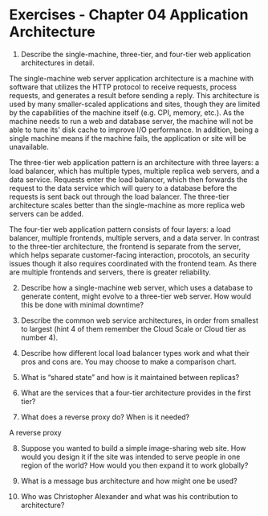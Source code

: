 # Exercises - Chapter 04 Application Architecture

1. Describe the single-machine, three-tier, and four-tier web application architectures in detail.

The single-machine web server application architecture is a machine with software that utilizes the HTTP protocol to receive requests, process requests, and generates a result before sending a reply. This architecture is used by many smaller-scaled applications and sites, though they are limited by the capabilities of the machine itself (e.g. CPI, memory, etc.). As the machine needs to run a web and database server, the machine will not be able to tune its' disk cache to improve I/O performance. In addition, being a single machine means if the machine fails, the application or site will be unavailable. 

The three-tier web application pattern is an architecture with three layers: a load balancer, which has multiple types, multiple replica web servers, and a data service. Requests enter the load balancer, which then forwards the request to the data service which will query to a database before the requests is sent back out through the load balancer. The three-tier architecture scales better than the single-machine as more replica web servers can be added.

The four-tier web application pattern consists of four layers: a load balancer, multiple frontends, multiple servers, and a data server. In contrast to the three-tier architecture, the frontend is separate from the server, which helps separate customer-facing interaction, procotols, an security issues though it also requires coordinated with the frontend team. As there are multiple frontends and servers, there is greater reliability. 

2. Describe how a single-machine web server, which uses a database to generate content, might evolve to a three-tier web server. How would this be done with minimal downtime?

3. Describe the common web service architectures, in order from smallest to largest (hint 4 of them remember the Cloud Scale or Cloud tier as number 4).

4. Describe how different local load balancer types work and what their pros and cons are. You may choose to make a comparison chart.

5. What is “shared state” and how is it maintained between replicas?

6. What are the services that a four-tier architecture provides in the first tier?

7. What does a reverse proxy do? When is it needed?

A reverse proxy

8. Suppose you wanted to build a simple image-sharing web site. How would you design it if the site was intended to serve people in one region of the world? How would you then expand it to work globally?

9. What is a message bus architecture and how might one be used?

10. Who was Christopher Alexander and what was his contribution to architecture?
